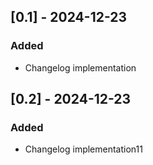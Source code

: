 ## [0.1] - 2024-12-23

### Added

- Changelog implementation

## [0.2] - 2024-12-23

### Added

- Changelog implementation11
